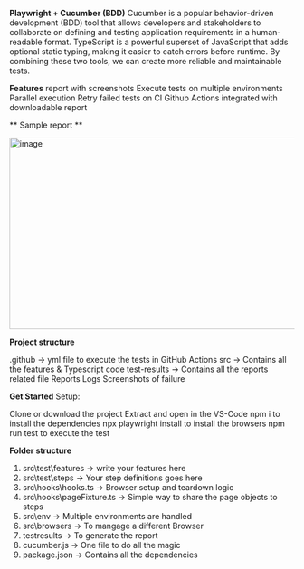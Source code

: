 **Playwright  + Cucumber (BDD)**
Cucumber is a popular behavior-driven development (BDD) tool that allows developers and stakeholders to collaborate on defining and testing application requirements in a human-readable format. TypeScript is a powerful superset of JavaScript that adds optional static typing, making it easier to catch errors before runtime. By combining these two tools, we can create more reliable and maintainable tests.

 **Features**
 report with screenshots
 Execute tests on multiple environments
 Parallel execution
 Retry failed tests on CI
 Github Actions integrated with downloadable report

** Sample report **

 <img width="956" height="339" alt="image" src="https://github.com/user-attachments/assets/96666310-44c8-43fd-beb8-86a2a80bfc66" />


**Project structure**

.github -> yml file to execute the tests in GitHub Actions
src -> Contains all the features & Typescript code
test-results -> Contains all the reports related file
Reports
Logs
Screenshots of failure

**Get Started**
Setup:

Clone or download the project
Extract and open in the VS-Code
npm i to install the dependencies
npx playwright install to install the browsers
npm run test to execute the test

**Folder structure**
1. src\test\features -> write your features here
2. src\test\steps -> Your step definitions goes here
3. src\hooks\hooks.ts -> Browser setup and teardown logic
4. src\hooks\pageFixture.ts -> Simple way to share the page objects to steps
5. src\env -> Multiple environments are handled
5. src\browsers -> To mangage a different Browser
6. testresults -> To generate the report
7. cucumber.js -> One file to do all the magic
8. package.json -> Contains all the dependencies
